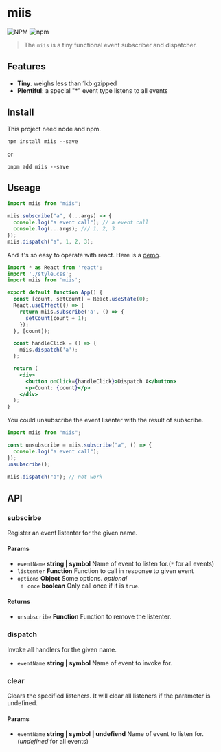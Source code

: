 # miis

![NPM](https://img.shields.io/npm/l/miis?color=blue&style=flat-square) ![npm](https://img.shields.io/npm/v/miis?color=blue&style=flat-square)

> The `miis` is a tiny functional event subscriber and dispatcher.

## Features

- **Tiny**. weighs less than 1kb gzipped
- **Plentiful**: a special "\*" event type listens to all events

## Install

This project need node and npm.

```shell
npm install miis --save
```

or

```shell
pnpm add miis --save
```

## Useage

```javascript
import miis from "miis";

miis.subscribe("a", (...args) => {
  console.log("a event call"); // a event call
  console.log(...args); /// 1, 2, 3
});
miis.dispatch("a", 1, 2, 3);
```

And it's so easy to operate with react. Here is a [demo](https://stackblitz.com/edit/react-ts-ucliuq?file=App.tsx).

```jsx
import * as React from 'react';
import './style.css';
import miis from 'miis';

export default function App() {
  const [count, setCount] = React.useState(0);
  React.useEffect(() => {
    return miis.subscribe('a', () => {
      setCount(count + 1);
    });
  }, [count]);

  const handleClick = () => {
    miis.dispatch('a');
  };

  return (
    <div>
      <button onClick={handleClick}>Dispatch A</button>
      <p>Count: {count}</p>
    </div>
  );
}
```

You could unsubscribe the event lisenter with the result of subscribe.

```javascript
import miis from "miis";

const unsubscribe = miis.subscribe("a", () => {
  console.log("a event call");
});
unsubscribe();

miis.dispatch("a"); // not work
```

## API

### subscirbe

Register an event listenter for the given name.

#### Params

- `eventName` **string | symbol** Name of event to listen for.(_`*`_ for all events)
- `listenter` **Function** Function to call in response to given event
- `options` **Object** Some options. _optional_
  - `once` **boolean** Only call once if it is `true`.

#### Returns

- `unsubscribe` **Function** Function to remove the listenter.

### dispatch

Invoke all handlers for the given name.

- `eventName` **string | symbol** Name of event to invoke for.

### clear

Clears the specified listeners. It will clear all listeners if the parameter is undefined.

#### Params

- `eventName` **string | symbol | undefiend** Name of event to listen for.(_undefined_ for all events)
